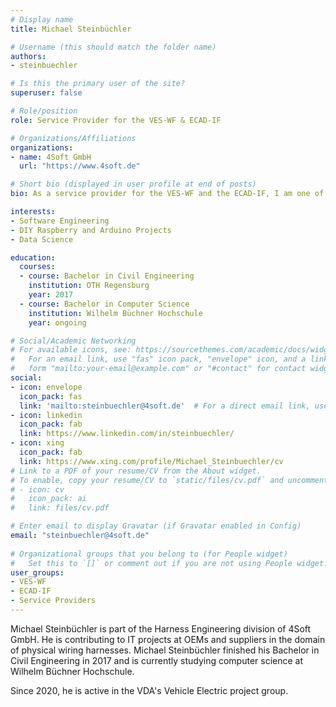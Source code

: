 ```yaml
---
# Display name
title: Michael Steinbüchler

# Username (this should match the folder name)
authors:
- steinbuechler

# Is this the primary user of the site?
superuser: false

# Role/position
role: Service Provider for the VES-WF & ECAD-IF

# Organizations/Affiliations
organizations:
- name: 4Soft GmbH
  url: "https://www.4soft.de"

# Short bio (displayed in user profile at end of posts)
bio: As a service provider for the VES-WF and the ECAD-IF, I am one of the authors of the VEC and the KBL.

interests:
- Software Engineering
- DIY Raspberry and Arduino Projects 
- Data Science

education:
  courses:
  - course: Bachelor in Civil Engineering
    institution: OTH Regensburg
    year: 2017
  - course: Bachelor in Computer Science
    institution: Wilhelm Büchner Hochschule
    year: ongoing

# Social/Academic Networking
# For available icons, see: https://sourcethemes.com/academic/docs/widgets/#icons
#   For an email link, use "fas" icon pack, "envelope" icon, and a link in the
#   form "mailto:your-email@example.com" or "#contact" for contact widget.
social:
- icon: envelope
  icon_pack: fas
  link: 'mailto:steinbuechler@4soft.de'  # For a direct email link, use "mailto:test@example.org".
- icon: linkedin
  icon_pack: fab
  link: https://www.linkedin.com/in/steinbuechler/
- icon: xing
  icon_pack: fab
  link: https://www.xing.com/profile/Michael_Steinbuechler/cv
# Link to a PDF of your resume/CV from the About widget.
# To enable, copy your resume/CV to `static/files/cv.pdf` and uncomment the lines below.  
# - icon: cv
#   icon_pack: ai
#   link: files/cv.pdf

# Enter email to display Gravatar (if Gravatar enabled in Config)
email: "steinbuechler@4soft.de"
  
# Organizational groups that you belong to (for People widget)
#   Set this to `[]` or comment out if you are not using People widget.  
user_groups:
- VES-WF
- ECAD-IF
- Service Providers
---
```

Michael Steinbüchler is part of the Harness Engineering division of 4Soft GmbH.
He is contributing to IT projects at OEMs and suppliers in the domain of physical wiring harnesses. 
Michael Steinbüchler finished his Bachelor in Civil Engineering in 2017 and is currently studying computer science at Wilhelm Büchner Hochschule. 

Since 2020, he is active in the VDA's Vehicle Electric project group.